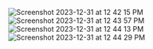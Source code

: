 ![Screenshot 2023-12-31 at 12 42 15 PM](https://github.com/neelamkoli06/RockPaperScissor-game/assets/85050864/c0dbb275-b139-4091-848e-53efd19564fb)
![Screenshot 2023-12-31 at 12 43 57 PM](https://github.com/neelamkoli06/RockPaperScissor-game/assets/85050864/26f4e651-c122-46ed-b852-c464e402a9af)
![Screenshot 2023-12-31 at 12 44 13 PM](https://github.com/neelamkoli06/RockPaperScissor-game/assets/85050864/ab29a7cd-1d9c-488f-8577-e6e8d8e25612)
![Screenshot 2023-12-31 at 12 44 29 PM](https://github.com/neelamkoli06/RockPaperScissor-game/assets/85050864/92a80bbe-a1d5-441b-afa4-67abefcc5da4)


